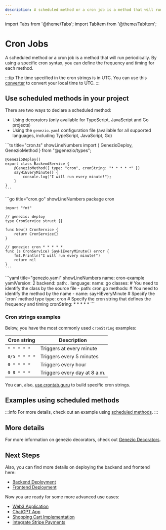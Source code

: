```yaml
---
description: A scheduled method or a cron job is a method that will run periodically. By using a specific syntax, you can define the frequency and timing for each method.
---
```


import Tabs from '@theme/Tabs';
import TabItem from '@theme/TabItem';

# Cron Jobs

<head>
  <title>Cron Jobs | Genezio Documentation</title>
</head>
A scheduled method or a cron job is a method that will run periodically. By using a specific cron syntax, you can define the frequency and timing for each method.

:::tip
The time specified in the cron strings is in UTC. You can use this [converter](https://dateful.com/convert/utc) to convert your local time to UTC.
:::

## Use scheduled methods in your project

There are two ways to declare a scheduled method:

- Using decorators (only available for TypeScript, JavaScript and Go projects)
- Using the `genezio.yaml` configuration file (available for all supported languages, including TypeScript, JavaScript, Go)

<Tabs>
  <TabItem value="decorators" label="Decorators (TS/JS)">
    ```ts title="cron.ts" showLineNumbers
    import { GenezioDeploy, GenezioMethod } from "@genezio/types";

    @GenezioDeploy()
    export class BackendService {
        @GenezioMethod({ type: "cron", cronString: "* * * * *" })
        sayHiEveryMinute() {
            console.log("I will run every minute!");
        }
    }
    ```

  </TabItem>
  <TabItem value="comment decorators" label="Decorators (Go)">
    ```go title="cron.go" showLineNumbers
    package cron

    import "fmt"

    // genezio: deploy
    type CronService struct {}

    func New() CronService {
        return CronService{}
    }

    // genezio: cron * * * * *
    func (s CronService) SayHiEveryMinute() error {
        fmt.Println("I will run every minute!")
        return nil
    }
    ```

  </TabItem>
  <TabItem value="yaml" label="Configuration File (All supported languages)">
    ```yaml title="genezio.yaml" showLineNumbers
    name: cron-example
    yamlVersion: 2
    backend:
      path: .
      language:
        name: go
      classes:
        # You need to identify the class by the source file
        - path: cron.go
          methods:
            # You need to identify the method by the name
            - name: sayHiEveryMinute
              # Specify the `cron` method type
              type: cron
              # Specify the cron string that defines the frequency and timing
              cronString: * * * * *
    ```
  </TabItem>
</Tabs>

### Cron strings examples

Below, you have the most commonly used `cronString` examples:

| Cron string   | Description                  |
| ------------- | ---------------------------- |
| `* * * * *`   | Triggers at every minute     |
| `0/5 * * * *` | Triggers every 5 minutes     |
| `0 * * * *`   | Triggers every hour          |
| `0 8 * * *`   | Triggers every day at 8 a.m. |

You can, also, [use crontab.guru](https://crontab.guru/) to build specific cron strings.

## Examples using scheduled methods

:::info
For more details, check out an example using [scheduled methods](https://github.com/Genez-io/genezio-examples/tree/master/javascript/cron).
:::

## More details

For more information on genezio decorators, check out [Genezio Decorators](/docs/genezio-typesafe/genezio-decorators).

## Next Steps

Also, you can find more details on deploying the backend and frontend here:

- [Backend Deployment](/docs/deploy/function)
- [Frontend Deployment](/docs/deploy/frontend)

Now you are ready for some more advanced use cases:

- [Web3 Application](https://genezio.com/blog/create-your-first-web3-app/)
- [ChatGPT App](https://genezio.com/blog/create-your-first-app-using-chatgpt/)
- [Shopping Cart Implementation](https://genezio.com/blog/implement-a-shopping-cart-using-typescript-redis-and-react/)
- [Integrate Stripe Payments](https://genezio.com/blog/integrate-stripe-payments/)
